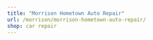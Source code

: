 ```yaml
---
title: "Morrison Hometown Auto Repair"
url: /morrison/morrison-hometown-auto-repair/
shop: car repair
---
```


